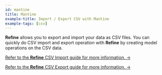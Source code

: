 ```yaml
---
id: mantine
title: Mantine
example-title: Import / Export CSV with Mantine
example-tags: [csv]
---
```


**Refine** allows you to export and import your data as CSV files. You can quickly do CSV import and export operation with **Refine** by creating model operations on the CSV data.

[Refer to the **Refine** CSV Import guide for more information. →](/docs/advanced-tutorials/import-export/csv-import/)

[Refer to the **Refine** CSV Export guide for more information. →](/docs/advanced-tutorials/import-export/csv-export/)

<CodeSandboxExample path="import-export-mantine" />
